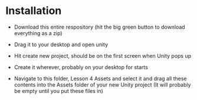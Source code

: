 # Installation

- Download this entire respository (hit the big green button to download everything as a zip)

- Drag it to your desktop and open unity

- Hit create new project, should be on the first screen when Unity pops up

- Create it wherever, probably on your desktop for starts

- Navigate to this folder, Lesson 4 Assets and select it and drag all these contents into the Assets folder
  of your new Unity project (It will probably be empty until you put these files in)
